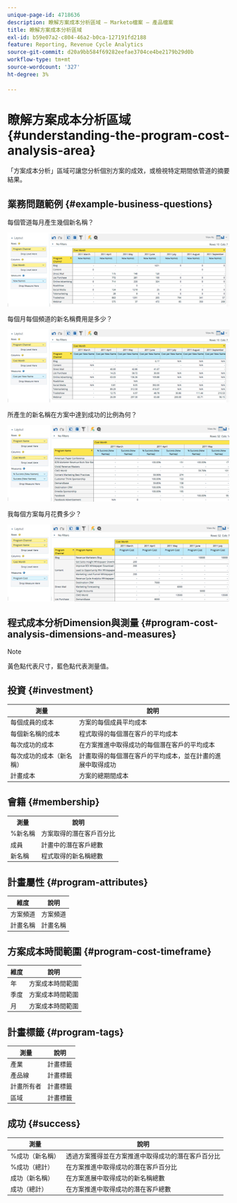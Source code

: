 ```yaml
---
unique-page-id: 4718636
description: 瞭解方案成本分析區域 — Marketo檔案 — 產品檔案
title: 瞭解方案成本分析區域
exl-id: b59e07a2-c804-46a2-b0ca-127191fd2188
feature: Reporting, Revenue Cycle Analytics
source-git-commit: d20a9bb584f69282eefae3704ce4be2179b29d0b
workflow-type: tm+mt
source-wordcount: '327'
ht-degree: 3%

---
```


# 瞭解方案成本分析區域 {#understanding-the-program-cost-analysis-area}

「方案成本分析」區域可讓您分析個別方案的成效，或檢視特定期間依管道的摘要結果。

## 業務問題範例 {#example-business-questions}

每個管道每月產生幾個新名稱？

![](assets/image2015-5-6-14-3a13-3a47.png)

每個月每個頻道的新名稱費用是多少？

![](assets/image2015-5-6-14-3a16-3a28.png)

所產生的新名稱在方案中達到成功的比例為何？

![](assets/image2015-5-6-14-3a31-3a15.png)

我每個方案每月花費多少？

![](assets/image2015-5-6-14-3a36-3a34.png)

## 程式成本分析Dimension與測量 {#program-cost-analysis-dimensions-and-measures}

>[!NOTE]
>
>黃色點代表尺寸，藍色點代表測量值。

## 投資 {#investment}

| 測量 | 說明 |
|---|---|
| 每個成員的成本 | 方案的每個成員平均成本 |
| 每個新名稱的成本 | 程式取得的每個潛在客戶的平均成本 |
| 每次成功的成本 | 在方案推進中取得成功的每個潛在客戶的平均成本 |
| 每次成功的成本（新名稱） | 計畫取得的每個潛在客戶的平均成本，並在計畫的進展中取得成功 |
| 計畫成本 | 方案的總期間成本 |

## 會籍 {#membership}

<table> 
 <tbody> 
  <tr> 
   <th>測量</th> 
   <th>說明</th> 
  </tr> 
  <tr> 
   <td>%新名稱</td> 
   <td>方案取得的潛在客戶百分比</td> 
  </tr> 
  <tr> 
   <td>成員</td> 
   <td>計畫中的潛在客戶總數</td> 
  </tr> 
  <tr> 
   <td>新名稱</td> 
   <td>程式取得的新名稱總數</td> 
  </tr> 
 </tbody> 
</table>

## 計畫屬性 {#program-attributes}

| 維度 | 說明 |
|---|---|
| 方案頻道 | 方案頻道 |
| 計畫名稱 | 計畫名稱 |

## 方案成本時間範圍 {#program-cost-timeframe}

| 維度 | 說明 |
|---|---|
| 年 | 方案成本時間範圍 |
| 季度 | 方案成本時間範圍 |
| 月 | 方案成本時間範圍 |

## 計畫標籤 {#program-tags}

| 測量 | 說明 |
|---|---|
| 產業 | 計畫標籤 |
| 產品線 | 計畫標籤 |
| 計畫所有者 | 計畫標籤 |
| 區域 | 計畫標籤 |

## 成功 {#success}

| 測量 | 說明 |
|---|---|
| %成功（新名稱） | 透過方案獲得並在方案推進中取得成功的潛在客戶百分比 |
| %成功（總計） | 在方案推進中取得成功的潛在客戶百分比 |
| 成功（新名稱） | 在方案進展中取得成功的新名稱總數 |
| 成功（總計） | 在方案推進中取得成功的潛在客戶總數 |
